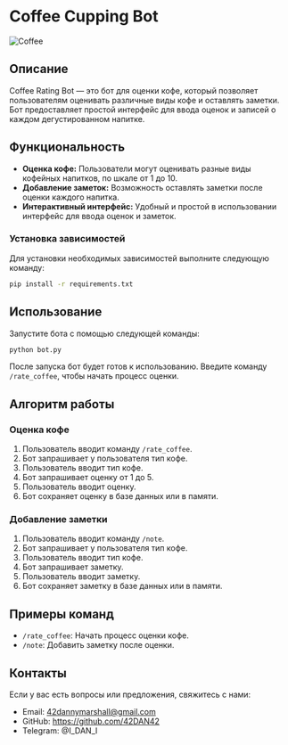 # Coffee Cupping Bot

![Coffee](https://yourimageurl.com/coffee.jpg)

## Описание
Coffee Rating Bot — это бот для оценки кофе, который позволяет пользователям оценивать различные виды кофе и оставлять заметки. Бот предоставляет простой интерфейс для ввода оценок и записей о каждом дегустированном напитке.

## Функциональность
- **Оценка кофе:** Пользователи могут оценивать разные виды кофейных напитков, по шкале от 1 до 10.
- **Добавление заметок:** Возможность оставлять заметки после оценки каждого напитка.
- **Интерактивный интерфейс:** Удобный и простой в использовании интерфейс для ввода оценок и заметок.

### Установка зависимостей
Для установки необходимых зависимостей выполните следующую команду:
```bash
pip install -r requirements.txt
```

## Использование
Запустите бота с помощью следующей команды:
```bash
python bot.py
```



После запуска бот будет готов к использованию. Введите команду `/rate_coffee`, чтобы начать процесс оценки.

## Алгоритм работы

### Оценка кофе
1. Пользователь вводит команду `/rate_coffee`.
2. Бот запрашивает у пользователя тип кофе.
3. Пользователь вводит тип кофе.
4. Бот запрашивает оценку от 1 до 5.
5. Пользователь вводит оценку.
6. Бот сохраняет оценку в базе данных или в памяти.

### Добавление заметки
1. Пользователь вводит команду `/note`.
2. Бот запрашивает у пользователя тип кофе.
3. Пользователь вводит тип кофе.
4. Бот запрашивает заметку.
5. Пользователь вводит заметку.
6. Бот сохраняет заметку в базе данных или в памяти.

## Примеры команд
- `/rate_coffee`: Начать процесс оценки кофе.
- `/note`: Добавить заметку после оценки.

## Контакты
Если у вас есть вопросы или предложения, свяжитесь с нами:

- Email: 42dannymarshall@gmail.com
- GitHub: https://github.com/42DAN42
- Telegram: @I_DAN_I


